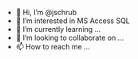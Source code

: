 - 👋 Hi, I’m @jschrub
- 👀 I’m interested in MS Access SQL
- 🌱 I’m currently learning ...
- 💞️ I’m looking to collaborate on ...
- 📫 How to reach me ...

<!---
jschrub/jschrub is a ✨ special ✨ repository because its `README.md` (this file) appears on your GitHub profile.
You can click the Preview link to take a look at your changes.
--->
